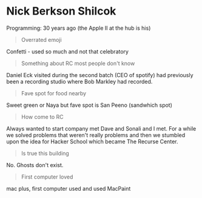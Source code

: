 # Nick Berkson Shilcok

Programming: 30 years ago (the Apple II at the hub is his)

> Overrated emoji

Confetti - used so much and not that celebratory

> Something about RC most people don't know

Daniel Eck visited during the second batch (CEO of spotify) had previously been a recording studio where Bob Markley had recorded.

> Fave spot for food nearby

Sweet green or Naya but fave spot is San Peeno (sandwhich spot)

> How come to RC

Always wanted to start company met Dave and Sonali and I met. For a while we solved problems that weren't really problems and then we stumbled upon the idea for Hacker School which became The Recurse Center.

> Is true this building

No. Ghosts don't exist.

> First computer loved

mac plus, first computer used and used MacPaint
